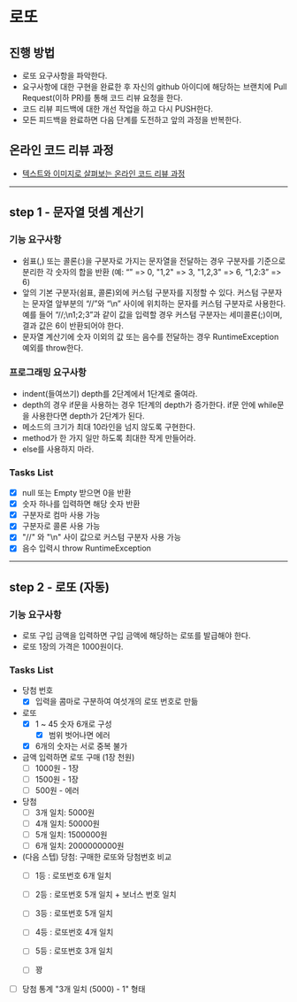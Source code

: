 # 로또
## 진행 방법
* 로또 요구사항을 파악한다.
* 요구사항에 대한 구현을 완료한 후 자신의 github 아이디에 해당하는 브랜치에 Pull Request(이하 PR)를 통해 코드 리뷰 요청을 한다.
* 코드 리뷰 피드백에 대한 개선 작업을 하고 다시 PUSH한다.
* 모든 피드백을 완료하면 다음 단계를 도전하고 앞의 과정을 반복한다.

## 온라인 코드 리뷰 과정
* [텍스트와 이미지로 살펴보는 온라인 코드 리뷰 과정](https://github.com/next-step/nextstep-docs/tree/master/codereview)

---

## step 1 - 문자열 덧셈 계산기

### 기능 요구사항
* 쉼표(,) 또는 콜론(:)을 구분자로 가지는 문자열을 전달하는 경우 구분자를 기준으로 분리한 각 숫자의 합을 반환 
(예: “” => 0, "1,2" => 3, "1,2,3" => 6, “1,2:3” => 6)
* 앞의 기본 구분자(쉼표, 콜론)외에 커스텀 구분자를 지정할 수 있다. 커스텀 구분자는 문자열 앞부분의 “//”와 “\n” 사이에 위치하는 문자를 커스텀 구분자로 사용한다. 예를 들어 “//;\n1;2;3”과 같이 값을 입력할 경우 커스텀 구분자는 세미콜론(;)이며, 결과 값은 6이 반환되어야 한다.
* 문자열 계산기에 숫자 이외의 값 또는 음수를 전달하는 경우 RuntimeException 예외를 throw한다.

### 프로그래밍 요구사항
* indent(들여쓰기) depth를 2단계에서 1단계로 줄여라.
* depth의 경우 if문을 사용하는 경우 1단계의 depth가 증가한다. if문 안에 while문을 사용한다면 depth가 2단계가 된다.
* 메소드의 크기가 최대 10라인을 넘지 않도록 구현한다.
* method가 한 가지 일만 하도록 최대한 작게 만들어라.
* else를 사용하지 마라.

### Tasks List
* [X] null 또는 Empty 받으면 0을 반환
* [X] 숫자 하나를 입력하면 해당 숫자 반환
* [X] 구분자로 컴마 사용 가능
* [X] 구분자로 콜론 사용 가능
* [X] "//" 와 "\n" 사이 값으로 커스텀 구분자 사용 가능
* [X] 음수 입력시 throw RuntimeException

---

## step 2 - 로또 (자동)

### 기능 요구사항
* 로또 구입 금액을 입력하면 구입 금액에 해당하는 로또를 발급해야 한다.
* 로또 1장의 가격은 1000원이다.

### Tasks List
- 당첨 번호
    - [X] 입력을 콤마로 구분하여 여섯개의 로또 번호로 만듦
- 로또
    - [X] 1 ~ 45 숫자 6개로 구성
        - [X] 범위 벗어나면 에러
    - [X] 6개의 숫자는 서로 중복 불가
- 금액 입력하면 로또 구매 (1장 천원)
    - [ ] 1000원 - 1장
    - [ ] 1500원 - 1장
    - [ ] 500원 - 에러
- 당첨
    - [ ] 3개 일치: 5000원
    - [ ] 4개 일치: 50000원
    - [ ] 5개 일치: 1500000원
    - [ ] 6개 일치: 2000000000원
- (다음 스텝) 당첨: 구매한 로또와 당첨번호 비교
    - [ ] 1등 : 로또번호 6개 일치
    - [ ] 2등 : 로또번호 5개 일치 + 보너스 번호 일치
    - [ ] 3등 : 로또번호 5개 일치
    - [ ] 4등 : 로또번호 4개 일치
    - [ ] 5등 : 로또번호 3개 일치
    - [ ] 꽝
    

- [ ] 당첨 통계 "3개 일치 (5000) - 1" 형태